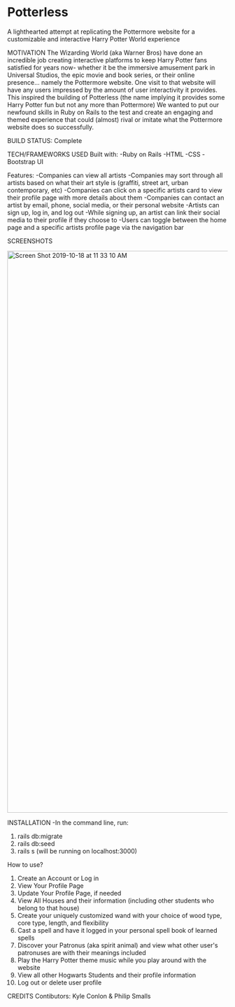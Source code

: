 # Potterless
A lighthearted attempt at replicating the Pottermore website for a customizable and interactive Harry Potter World experience

MOTIVATION
The Wizarding World (aka Warner Bros) have done an incredible job creating interactive platforms to keep Harry Potter fans satisfied for years now- whether it be the immersive amusement park in Universal Studios, the epic movie and book series, or their online presence... namely the Pottermore website. One visit to that website will have any users impressed by the amount of user interactivity it provides. 
This inspired the building of Potterless (the name implying it provides some Harry Potter fun but not any more than Pottermore)
We wanted to put our newfound skills in Ruby on Rails to the test and create an engaging and themed experience that could (almost) rival or imitate what the Pottermore website does so successfully.

BUILD STATUS: Complete

TECH/FRAMEWORKS USED
Built with:
-Ruby on Rails
-HTML
-CSS
-Bootstrap UI

Features:
-Companies can view all artists
-Companies may sort through all artists based on what their art style is (graffiti, street art, urban contemporary, etc)
-Companies can click on a specific artists card to view their profile page with more details about them
-Companies can contact an artist by email, phone, social media, or their personal website
-Artists can sign up, log in, and log out
-While signing up, an artist can link their social media to their profile if they choose to
-Users can toggle between the home page and a specific artists profile page via the navigation bar

SCREENSHOTS

<img width="1283" alt="Screen Shot 2019-10-18 at 11 33 10 AM" src="https://user-images.githubusercontent.com/47828048/67108339-4d903780-f19c-11e9-9842-930c2910fd1d.png">

INSTALLATION
-In the command line, run: 
  1. rails db:migrate
  2. rails db:seed
  3. rails s (will be running on localhost:3000)

How to use?
1. Create an Account or Log in
2. View Your Profile Page
3. Update Your Profile Page, if needed
4. View All Houses and their information (including other students who belong to that house)
5. Create your uniquely customized wand with your choice of wood type, core type, length, and flexibility
6. Cast a spell and have it logged in your personal spell book of learned spells
7. Discover your Patronus (aka spirit animal) and view what other user's patronuses are with their meanings included
8. Play the Harry Potter theme music while you play around with the website
9. View all other Hogwarts Students and their profile information
10. Log out or delete user profile

CREDITS
Contibutors: Kyle Conlon & Philip Smalls
